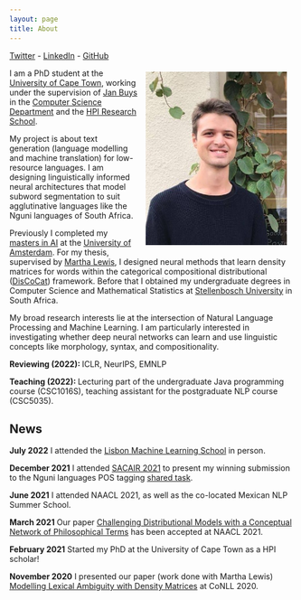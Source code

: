 ```yaml
---
layout: page
title: About
---
```


<a href="https://twitter.com/francoisrmeyer">Twitter</a> - <a href="https://www.linkedin.com/in/francoisrmeyer/">LinkedIn</a> - <a href="https://github.com/francois-meyer">GitHub</a>

<img src="/images/pp.jpg" alt="drawing" width="250" style="float:right; padding: 10pt; padding-top: 5pt"/>

I am a PhD student at the [University of Cape Town](https://www.uct.ac.za/), working under the supervision of [Jan Buys](http://www.janmbuys.com/) in the [Computer Science Department](http://www.sit.uct.ac.za/sit/depts/science)	 and the [HPI Research School](http://www.sit.uct.ac.za/sit/research/hpi). 

My project is about text generation (language modelling and machine translation) for low-resource languages. I am designing linguistically informed neural architectures that model subword segmentation to suit agglutinative languages like the Nguni languages of South Africa. 

Previously I completed my [masters in AI](https://www.uva.nl/en/programmes/masters/artificial-intelligence/study-programme/study-programme.html) at the [University of Amsterdam](https://www.uva.nl/en). For my thesis, supervised by [Martha Lewis](https://marthaflinderslewis.wordpress.com/), I designed neural methods that learn density matrices for words within the categorical compositional distributional ([DisCoCat](https://ncatlab.org/nlab/show/categorical+compositional+distributional+semantics)) framework. Before that
I obtained my undergraduate degrees in Computer Science and Mathematical Statistics at [Stellenbosch University](http://www.cs.sun.ac.za/) in South Africa.

My broad research interests lie at the intersection of Natural Language Processing and Machine Learning. I am particularly interested in investigating whether deep neural networks can learn and use linguistic concepts like morphology, syntax, and compositionality.

<b> Reviewing (2022): </b> ICLR, NeurIPS, EMNLP

<b> Teaching (2022): </b> Lecturing part of the undergraduate Java programming course (CSC1016S), teaching assistant for the postgraduate NLP course (CSC5035).

<h2>News</h2>

<b>July 2022</b> I attended the [Lisbon Machine Learning School](http://lxmls.it.pt/2022/) in person. 

<b>December 2021</b> I attended [SACAIR 2021](https://2021.sacair.org.za/) to present my winning submission to the Nguni languages POS tagging [shared task](https://upjournals.up.ac.za/index.php/dhasa/article/view/3865/3565). 

<b>June 2021</b> I attended NAACL 2021, as well as the co-located Mexican NLP Summer School. 

<b>March 2021</b> Our paper [Challenging Distributional Models with a Conceptual Network of Philosophical Terms](https://aclanthology.org/2021.naacl-main.199.pdf) has been accepted at NAACL 2021.

<b>February 2021</b> Started my PhD at the University of Cape Town as a HPI scholar!


<b>November 2020</b> I presented our paper (work done with Martha Lewis) [Modelling Lexical Ambiguity with Density Matrices](https://www.aclweb.org/anthology/2020.conll-1.21.pdf) at CoNLL 2020.